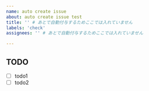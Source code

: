 ```yaml
---
name: auto create issue
about: auto create issue test
title: '' # あとで自動付与するためここでは入れていません
labels: 'check'
assignees: '' # あとで自動付与するためここでは入れていません

---
```


## TODO
- [ ] todo1
- [ ] todo2
